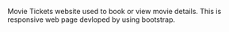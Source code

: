 Movie Tickets website used to book or view movie details.
This is responsive web page devloped by using bootstrap.